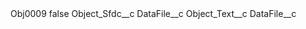 <?xml version="1.0" encoding="UTF-8"?>
<CustomMetadata xmlns="http://soap.sforce.com/2006/04/metadata" xmlns:xsi="http://www.w3.org/2001/XMLSchema-instance" xmlns:xsd="http://www.w3.org/2001/XMLSchema">
    <label>Obj0009</label>
    <protected>false</protected>
    <values>
        <field>Object_Sfdc__c</field>
        <value xsi:type="xsd:string">DataFile__c</value>
    </values>
    <values>
        <field>Object_Text__c</field>
        <value xsi:type="xsd:string">DataFile__c</value>
    </values>
</CustomMetadata>
